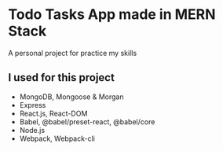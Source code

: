 # Todo Tasks App made in MERN Stack

A personal project for practice my skills

## I used for this project 

* MongoDB, Mongoose & Morgan
* Express
* React.js, React-DOM
* Babel, @babel/preset-react, @babel/core
* Node.js
* Webpack, Webpack-cli